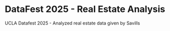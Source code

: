 # DataFest 2025 - Real Estate Analysis
UCLA Datafest 2025 - Analyzed real estate data given by Savills

